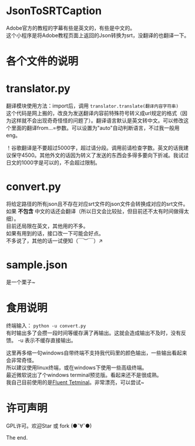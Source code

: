 # JsonToSRTCaption
Adobe官方的教程的字幕有些是英文的，有些是中文的。  
这个小程序是将Adobe教程页面上返回的Json转换为srt，没翻译的也翻译一下。

各个文件的说明
=============
# translator.py
翻译模块使用方法：import后，调用 `translator.translate(翻译内容字符串)`  
这个代码是网上搬的，改良为发送翻译内容前特殊符号转义成url规定的格式（因为这样就不会出现奇奇怪怪的问题了）。翻译语言默认是英文转中文。可以修改这个里面的翻译from...=参数。可以设置为"auto"自动判断语言，不过我一般用eng。

！谷歌翻译是不要超过5000字，超过请分段。调用前请检查字数。英文的话我建议保守4500。其他外文的话因为转义了发送的东西会多得多要向下折减。我试过日文的1000字是可以的，不会超过限制。  

# convert.py    
将给定路径的所有json且不存在对应srt文件的json文件会转换成对应的srt文件。  
如果 **不包含** 中文的话还会翻译（所以日文会比较扯，但目前还不太有时间做得太细）。  
目前还局限在英文，其他用的不多。  
如果有用到的话，接口改一下可能会好点。  
不多说了，其他的话一试便知（￣︶￣）↗　

# sample.json 
是一个栗子~

食用说明
========
终端输入： `python -u convert.py`  
有时输出多了会攒一段时间等缓存满了再输出。这就会造成输出不及时，没有反馈。
-u 表示不缓存直接输出。

这里再多缩一句windows自带终端不支持我代码里的颜色输出，一些输出看起来会非常奇怪。  
所以建议使用linux终端，或在windows下使用一些高级终端。  
最近微软说出了个windows terminal预览版。看起来还不是很成熟。  
我自己目前使用的是[Fluent Tetminal](https://github.com/felixse/FluentTerminal)。非常漂亮，可以尝试~

许可声明
========
GPL许可。欢迎Star 或 fork (●ˇ∀ˇ●)

The end. 